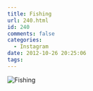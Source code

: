 ```yaml
---
title: Fishing
url: 240.html
id: 240
comments: false
categories:
  - Instagram
date: 2012-10-26 20:25:06
tags:
---
```


![Fishing](http://distilleryimage4.s3.amazonaws.com/2b53026c1f3d11e2a9de22000a1f92c9_7.jpg)